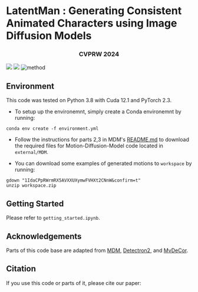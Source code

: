 # LatentMan : Generating Consistent Animated Characters using Image Diffusion Models
<center>
<h3>CVPRW 2024</h3>
</center>
<a href='https://abdo-eldesokey.github.io/latentman/'><img src='https://img.shields.io/badge/Project-Page-Green'></a>
<a href='https://arxiv.org/abs/2312.07133'><img src='https://img.shields.io/badge/ArXiv-2312.03047-red'></a> 
<img src="https://raw.githubusercontent.com/abdo-eldesokey/text2ac-zero/gh-page/static/images/method.jpg" alt="method">
</div>

## Environment
This code was tested on Python 3.8 with Cuda 12.1 and PyTorch 2.3.

- To setup up the environemnt, simply create a Conda environemnt by running:

```
conda env create -f environment.yml
```

- Follow the instructions for parts 2,3 in MDM's [README.md](https://github.com/GuyTevet/motion-diffusion-model/tree/main) to download the required files for Motion-Diffusion-Model code located in `external/MDM`.

- You can download some examples of generated motions to `workspace` by running:
```
gdown "1IdaCPpRWrmRX5AVXXUXymwFVHXt2CNnW&confirm=t"
unzip workspace.zip
```

## Getting Started
Please refer to `getting_started.ipynb`.

## Acknowledgements 
Parts of this code base are adapted from [MDM](https://github.com/GuyTevet/motion-diffusion-model/tree/main), [Detectron2](https://github.com/facebookresearch/detectron2), and [MvDeCor](https://github.com/nv-tlabs/MvDeCor).

## Citation
If you use this code or parts of it, please cite our paper:
```

```
